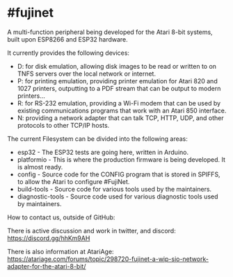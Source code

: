 #fujinet   
=========

A multi-function peripheral being developed for the Atari 8-bit systems, built upon ESP8266 and ESP32 hardware.

It currently provides the following devices:

* D: for disk emulation, allowing disk images to be read or written to on TNFS servers over the local network or internet.
* P: for printing emulation, providing printer emulation for Atari 820 and 1027 printers, outputting to a PDF stream that can be output to modern printers...
* R: for RS-232 emulation, providing a Wi-Fi modem that can be used by existing communications programs that work with an Atari 850 interface.
* N: providing a network adapter that can talk TCP, HTTP, UDP, and other protocols to other TCP/IP hosts.

The current Filesystem can be divided into the following areas:

* esp32 - The ESP32 tests are going here, written in Arduino.
* platformio - This is where the production firmware is being developed. It is almost ready.
* config - Source code for the CONFIG program that is stored in SPIFFS, to allow the Atari to configure #FujiNet.
* build-tools - Source code for various tools used by the maintainers.
* diagnostic-tools - Source code used for various diagnostic tools used by maintainers.

How to contact us, outside of GitHub:

There is active discussion and work in twitter, and discord: https://discord.gg/hhKm9AH

There is also information at AtariAge: https://atariage.com/forums/topic/298720-fujinet-a-wip-sio-network-adapter-for-the-atari-8-bit/

